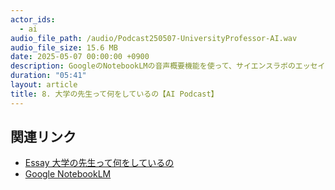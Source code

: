 ```yaml
---
actor_ids:
  - ai
audio_file_path: /audio/Podcast250507-UniversityProfessor-AI.wav
audio_file_size: 15.6 MB
date: 2025-05-07 00:00:00 +0900
description: GoogleのNotebookLMの音声概要機能を使って、サイエンスラボのエッセイ「大学の先生って何をしているの」のPodcastを生成しました。大学の先生のことを知ることで皆さんの進路ややりたいことも変わるかもしれません。ぜひ聞いてみてください。　　
duration: "05:41"
layout: article
title: 8. 大学の先生って何をしているの【AI Podcast】
---
```


## 関連リンク

- [Essay 大学の先生って何をしているの](https://www.kitakyusciencegirl.org/2024/03/11/short-essay-%E5%A4%A7%E5%AD%A6%E3%81%AE%E5%85%88%E7%94%9F%E3%81%A3%E3%81%A6%E4%BD%95%E3%82%92%E3%81%97%E3%81%A6%E3%81%84%E3%82%8B%E3%81%AE/)
- [Google NotebookLM](https://notebooklm.google/)
